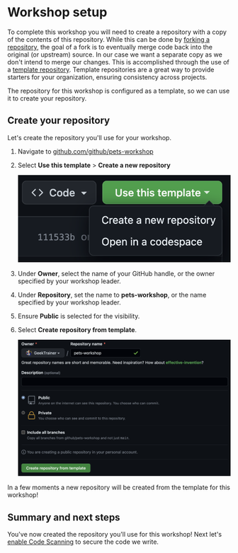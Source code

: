 # Workshop setup

To complete this workshop you will need to create a repository with a copy of the contents of this repository. While this can be done by [forking a repository](https://docs.github.com/en/get-started/quickstart/fork-a-repo), the goal of a fork is to eventually merge code back into the original (or upstream) source. In our case we want a separate copy as we don't intend to merge our changes. This is accomplished through the use of a [template repository](https://docs.github.com/en/repositories/creating-and-managing-repositories/creating-a-template-repository). Template repositories are a great way to provide starters for your organization, ensuring consistency across projects.

The repository for this workshop is configured as a template, so we can use it to create your repository.

## Create your repository

Let's create the repository you'll use for your workshop.

1. Navigate to [github.com/github/pets-workshop](https://github.com/github/pets-workshop)
2. Select **Use this template** > **Create a new repository**

    ![Screenshot of Use this template dropdown](images/0-setup-template.png)

3. Under **Owner**, select the name of your GitHub handle, or the owner specified by your workshop leader.
4. Under **Repository**, set the name to **pets-workshop**, or the name specified by your workshop leader.
5. Ensure **Public** is selected for the visibility.
6. Select **Create repository from template**.

    ![Screenshot of configured template creation dialog](images/0-setup-configure.png)

In a few moments a new repository will be created from the template for this workshop!

## Summary and next steps

You've now created the repository you'll use for this workshop! Next let's [enable Code Scanning](1-code-scanning.md) to secure the code we write.
